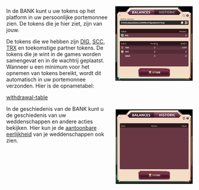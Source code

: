 <img align="right" style="padding:10px 5px 15px 20px;" height="200" src="../_media/bank-balance.png"> 

In de BANK kunt u uw tokens op het platform in uw persoonlijke portemonnee zien. De tokens die je hier ziet, zijn van jouw.

De tokens die we hebben zijn [DIG](./dig.md "dig"), [SCC](./scc.md "scc"), [TRX](./trx.md "trx") en toekomstige partner tokens. De tokens die je wint in de games worden samengevat en in de wachtrij geplaatst. Wanneer u een minimum voor het opnemen van tokens bereikt, wordt dit automatisch in uw portemonnee verzonden. Hier is de opnametabel:

[withdrawal-table](../_data/withdrawal.md ':include')

<img align="right" style="padding:10px 5px 15px 20px;" height="200" src="../_media/bank-historic.png"> 

In de geschiedenis van de BANK kunt u de geschiedenis van uw weddenschappen en andere acties bekijken. Hier kun je de [aantoonbare eerlijkheid](./provably.md "provably") van je weddenschappen ook zien.


